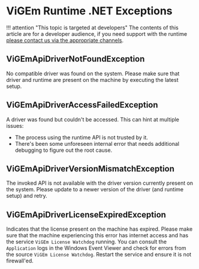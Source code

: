 # ViGEm Runtime .NET Exceptions

!!! attention "This topic is targeted at developers"
    The contents of this article are for a developer audience, if you need support with the runtime [please contact us via the appropriate channels](../../Community-Support.md).

## ViGEmApiDriverNotFoundException

No compatible driver was found on the system. Please make sure that driver and runtime are present on the machine by executing the latest setup.

## ViGEmApiDriverAccessFailedException

A driver was found but couldn't be accessed. This can hint at multiple issues:

- The process using the runtime API is not trusted by it.
- There's been some unforeseen internal error that needs additional debugging to figure out the root cause.

## ViGEmApiDriverVersionMismatchException

The invoked API is not available with the driver version currently present on the system. Please update to a newer version of the driver (and runtime setup) and retry.

## ViGEmApiDriverLicenseExpiredException

Indicates that the license present on the machine has expired. Please make sure that the machine experiencing this error has internet access and has the service `ViGEm License Watchdog` running. You can consult the `Application` logs in the Windows Event Viewer and check for errors from the source `ViGEm License Watchdog`. Restart the service and ensure it is not firewall'ed.
